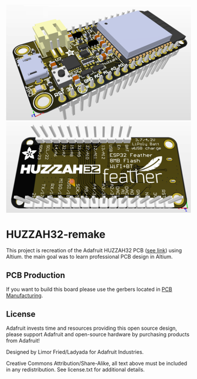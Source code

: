<img src="assets/HUZZAH32_3D_TOP.png" width="611" height=auto />
<img src="assets/HUZZAH32_3D_BOT.png" width="611" height=auto />

# HUZZAH32-remake
This project is recreation of the Adafruit HUZZAH32 PCB ([see link](https://www.adafruit.com/product/3405)) using Altium. the main goal was to learn professional PCB design in Altium.

## PCB Production
If you want to build this board please use the gerbers located in [PCB Manufacturing](https://github.com/ghanku/HUZZAH32-remake/tree/main/PCB%20Manufacturing). 

## License

Adafruit invests time and resources providing this open source design, please support Adafruit and open-source hardware by purchasing products from Adafruit!

Designed by Limor Fried/Ladyada for Adafruit Industries.

Creative Commons Attribution/Share-Alike, all text above must be included in any redistribution. See license.txt for additional details.
